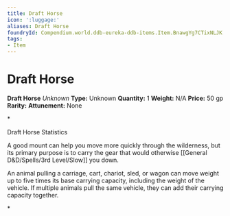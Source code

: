 ```yaml
---
title: Draft Horse
icon: ':luggage:'
aliases: Draft Horse
foundryId: Compendium.world.ddb-eureka-ddb-items.Item.BnawgYg7CTixNLJK
tags:
- Item
---
```


# Draft Horse

**Draft Horse**
_Unknown_
**Type:** Unknown
**Quantity:** 1
**Weight:** N/A
**Price:** 50 gp
**Rarity:** 
**Attunement:** None

*<p>Draft Horse Statistics

A good mount can help you move more quickly through the wilderness, but its primary purpose is to carry the gear that would otherwise [[General D&D/Spells/3rd Level/Slow]] you down.

An animal pulling a carriage, cart, chariot, sled, or wagon can move weight up to five times its base carrying capacity, including the weight of the vehicle. If multiple animals pull the same vehicle, they can add their carrying capacity together.</p>*
